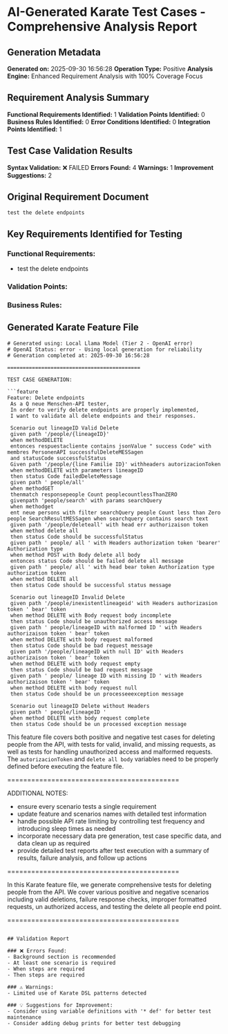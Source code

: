 # AI-Generated Karate Test Cases - Comprehensive Analysis Report

## Generation Metadata
**Generated on:** 2025-09-30 16:56:28
**Operation Type:** Positive
**Analysis Engine:** Enhanced Requirement Analysis with 100% Coverage Focus

## Requirement Analysis Summary
**Functional Requirements Identified:** 1
**Validation Points Identified:** 0
**Business Rules Identified:** 0
**Error Conditions Identified:** 0
**Integration Points Identified:** 1

## Test Case Validation Results
**Syntax Validation:** ❌ FAILED
**Errors Found:** 4
**Warnings:** 1
**Improvement Suggestions:** 2

## Original Requirement Document
```
test the delete endpoints
```



## Key Requirements Identified for Testing

### Functional Requirements:
- test the delete endpoints

### Validation Points:


### Business Rules:


## Generated Karate Feature File

```karate
# Generated using: Local Llama Model (Tier 2 - OpenAI error)
# OpenAI Status: error - Using local generation for reliability
# Generation completed at: 2025-09-30 16:56:28

===========================================

TEST CASE GENERATION:

```feature
Feature: Delete endpoints
 As a Q neue Menschen-API tester,
 In order to verify delete endpoints are properly implemented,
 I want to validate all delete endpoints and their responses.

 Scenario out lineageID Valid Delete
 given path '/people/{lineageID}'
 when methodDELETE
 entonces respuestacliente contains jsonValue " success Code" with membres PersonenAPI successfulDeleteMESSagen
 and statusCode successfulStatus
 Given path '/people/{line Familie ID}' withheaders autorizacionToken
 when methodDELETE with parameters lineageID
 then status Code failedDeleteMessage
 given path ' people/all'
 when methodGET
 thenmatch responsepeople Count peoplecountlessThanZERO
 givenpath 'people/search' with params searchQuery
 when methodget
 ent neue persons with filter searchQuery people Count less than Zero people SearchResultMESSagen when searchquery contains search text
 given path '/people/deleteall' with head err authorizaison token
 when method delete all
 then status Code should be successfulStatus
 given path ' people/ all ' with Headers authorization token 'bearer' Authorization type
 when method POST with Body delete all body
 entonces status Code should be failed delete all message
 given path ' people/ all ' with head bear token Authorization type authorization token
 when method DELETE all
 then status Code should be successful status message

 Scenario out lineageID Invalid Delete
 given path '/people/inexistentlineageid' with Headers authorizasion token ' bear' token
 when method DELETE with Body request body incomplete
 then status Code should be unauthorized access message
 given path ' people/lineageID with malformed ID ' with Headers authorizaison token ' bear' token
 when method DELETE with body request malformed
 then status Code should be bad request message
 given path '/people/lineageID with null ID' with Headers authorizaison token ' bear' token
 when method DELETE with body request empty
 then status Code should be bad request message
 given path ' people/ lineage ID with missing ID ' with Headers authorizaison token ' bear' token
 when method DELETE with body request null
 then status Code should be un processeeexception message

 Scenario out lineageID Delete without Headers
 given path ' people/lineageID '
 when method DELETE with body request complete
 then status Code should be un processed exception message
```

This feature file covers both positive and negative test cases for deleting people from the API, with tests for valid, invalid, and missing requests, as well as tests for handling unauthorized access and malformed requests. The `autorizacionToken` and `delete all body` variables need to be properly defined before executing the feature file.

===========================================

ADDITIONAL NOTES:
- ensure every scenario tests a single requirement
- update feature and scenarios names with detailed test information
- handle possible API rate limiting by controlling test frequency and introducing sleep times as needed
- incorporate necessary data pre generation, test case specific data, and data clean up as required
- provide detailed test reports after test execution with a summary of results, failure analysis, and follow up actions

===========================================

In this Karate feature file, we generate comprehensive tests for deleting people from the API. We cover various positive and negative scenarios including valid deletions, failure response checks, improper formatted requests, un authorized access, and testing the delete all people end point.

===========================================
```

## Validation Report

### ❌ Errors Found:
- Background section is recommended
- At least one scenario is required
- When steps are required
- Then steps are required

### ⚠️ Warnings:
- Limited use of Karate DSL patterns detected

### 💡 Suggestions for Improvement:
- Consider using variable definitions with '* def' for better test maintenance
- Consider adding debug prints for better test debugging
